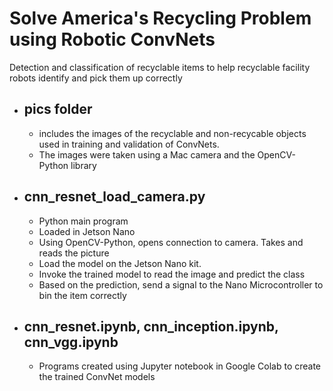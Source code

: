 # Solve America's Recycling Problem using Robotic ConvNets
Detection and classification of recyclable items to help recyclable facility robots identify and pick them up correctly

 - ## pics folder
   - includes the images of the recyclable and non-recycable objects used in training and validation of ConvNets. 
   - The images were taken using a Mac camera and the OpenCV-Python library
 
 - ## cnn_resnet_load_camera.py
   - Python main program
   - Loaded in Jetson Nano
   - Using OpenCV-Python, opens connection to camera. Takes and reads the picture
   - Load the model on the Jetson Nano kit.
   - Invoke the trained model to read the image and predict the class
   - Based on the prediction, send a signal to the Nano Microcontroller to bin the item correctly
   
 - ## cnn_resnet.ipynb, cnn_inception.ipynb, cnn_vgg.ipynb
   - Programs created using Jupyter notebook in Google Colab to create the trained ConvNet models
